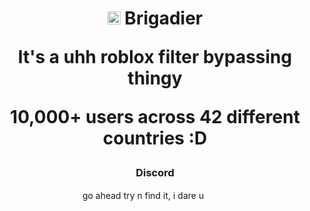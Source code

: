 <div align="center">
    <h1><img src="https://ave.is-a.dev/assets/brigadier/iconWhite.png" height="21px"> Brigadier</p>
    <p>It's a uhh roblox filter bypassing thingy</p>
    <p>10,000+ users across 42 different countries :D</p>
    <h3>Discord</h3>
    <p>go ahead try n find it, i dare u <img height="15px" src="https://ave.is-a.dev/assets/favicon.png">&nbsp;<img height="15px" src="https://cdn.discordapp.com/emojis/896931538028072970.webp?quality=lossless"></p>
</div>